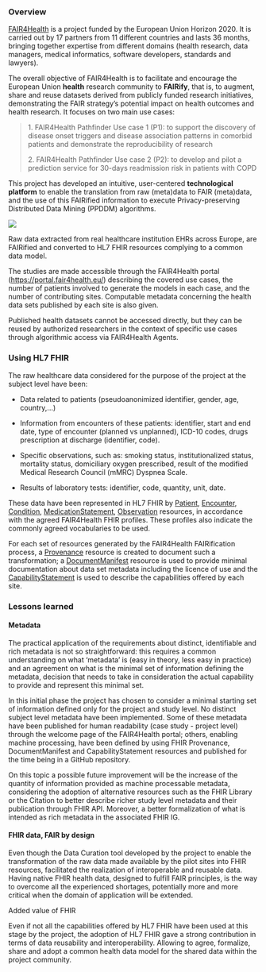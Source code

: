 ### Overview

[<span class="underline">FAIR4Health</span>](https://www.fair4health.eu/)
is a project funded by the European Union Horizon 2020. It is carried
out by 17 partners from 11 different countries and lasts 36 months,
bringing together expertise from different domains (health research,
data managers, medical informatics, software developers, standards and
lawyers).

The overall objective of FAIR4Health is to facilitate and encourage the
European Union **health** research community to **FAIRify**, that is, to
augment, share and reuse datasets derived from publicly funded research
initiatives, demonstrating the FAIR strategy’s potential impact on
health outcomes and health research. It focuses on two main use cases:

> 1\. FAIR4Health Pathfinder Use case 1 (P1): to support the discovery
> of disease onset triggers and disease association patterns in comorbid
> patients and demonstrate the reproducibility of research
> 
> 2\. FAIR4Health Pathfinder Use case 2 (P2): to develop and pilot a
> prediction service for 30-days readmission risk in patients with COPD

This project has developed an intuitive, user-centered **technological
platform** to enable the translation from raw (meta)data to FAIR
(meta)data, and the use of this FAIRified information to execute
Privacy-preserving Distributed Data Mining (PPDDM) algorithms.

![](FAIR4Health-1.png)

Raw data extracted from real healthcare institution EHRs across Europe,
are FAIRified and converted to HL7 FHIR resources complying to a common
data model.

The studies are made accessible through the FAIR4Health portal
([<span class="underline">https://portal.fair4health.eu/</span>](https://portal.fair4health.eu/))
describing the covered use cases, the number of patients involved to
generate the models in each case, and the number of contributing sites.
Computable metadata concerning the health data sets published by each
site is also given.

Published health datasets cannot be accessed directly, but they can be
reused by authorized researchers in the context of specific use cases
through algorithmic access via FAIR4Health Agents.

### Using HL7 FHIR

The raw healthcare data considered for the purpose of the project at the
subject level have been:

  - Data related to patients (pseudoanonimized identifier, gender, age,
    country,...)

  - Information from encounters of these patients: identifier, start and
    end date, type of encounter (planned vs unplanned), ICD-10 codes,
    drugs prescription at discharge (identifier, code).

  - Specific observations, such as: smoking status, institutionalized
    status, mortality status, domiciliary oxygen prescribed, result of
    the modified Medical Research Council (mMRC) Dyspnea Scale.

  - Results of laboratory tests: identifier, code, quantity, unit, date.

These data have been represented in HL7 FHIR by
[Patient](https://www.hl7.org/fhir/2021Mar/patient.html),
[Encounter](https://www.hl7.org/fhir/2021Mar/encounter.html),
[Condition](https://www.hl7.org/fhir/2021Mar/condition.html),
[MedicationStatement](https://www.hl7.org/fhir/2021Mar/medicationstatement.html),
[Observation](https://www.hl7.org/fhir/2021Mar/observation.html)
resources, in accordance with the agreed FAIR4Health FHIR profiles.
These profiles also indicate the commonly agreed vocabularies to be
used.

For each set of resources generated by the FAIR4Health FAIRification
process, a
[<span class="underline">Provenance</span>](https://www.hl7.org/fhir/2021Mar/provenance.html)
resource is created to document such a transformation; a
[<span class="underline">DocumentManifest</span>](https://www.hl7.org/fhir/2021Mar/documentmanifest.html)
resource is used to provide minimal documentation about data set
metadata including the licence of use and the
[<span class="underline">CapabilityStatement</span>](https://www.hl7.org/fhir/2021Mar/capabilitystatement.html)
is used to describe the capabilities offered by each site.

### Lessons learned

#### Metadata 

The practical application of the requirements about distinct,
identifiable and rich metadata is not so straightforward: this requires
a common understanding on what ‘metadata’ is (easy in theory, less easy
in practice) and an agreement on what is the minimal set of information
defining the metadata, decision that needs to take in consideration the
actual capability to provide and represent this minimal set.

In this initial phase the project has chosen to consider a minimal
starting set of information defined only for the project and study
level. No distinct subject level metadata have been implemented. Some of
these metadata have been published for human readability (case study -
project level) through the welcome page of the FAIR4Health portal;
others, enabling machine processing, have been defined by using FHIR
Provenance, DocumentManifest and CapabilityStatement resources and
published for the time being in a GitHub repository.

On this topic a possible future improvement will be the increase of the
quantity of information provided as machine processable metadata,
considering the adoption of alternative resources such as the FHIR
Library or the Citation to better describe richer study level metadata
and their publication through FHIR API. Moreover, a better formalization
of what is intended as rich metadata in the associated FHIR IG.

#### FHIR data, FAIR by design

Even though the Data Curation tool developed by the project to enable
the transformation of the raw data made available by the pilot sites
into FHIR resources, facilitated the realization of interoperable and
reusable data. Having native FHIR health data, designed to fulfill FAIR
principles, is the way to overcome all the experienced shortages,
potentially more and more critical when the domain of application will
be extended.

Added value of FHIR

Even if not all the capabilities offered by HL7 FHIR have been used at
this stage by the project, the adoption of HL7 FHIR gave a strong
contribution in terms of data reusability and interoperability. Allowing
to agree, formalize, share and adopt a common health data model for the
shared data within the project community.

